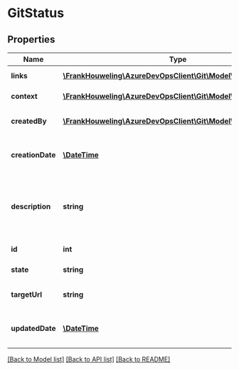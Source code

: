 # GitStatus

## Properties
Name | Type | Description | Notes
------------ | ------------- | ------------- | -------------
**links** | [**\FrankHouweling\AzureDevOpsClient\Git\Model\ReferenceLinks**](ReferenceLinks.md) | Reference links. | [optional] 
**context** | [**\FrankHouweling\AzureDevOpsClient\Git\Model\GitStatusContext**](GitStatusContext.md) | Context of the status. | [optional] 
**createdBy** | [**\FrankHouweling\AzureDevOpsClient\Git\Model\IdentityRef**](IdentityRef.md) | Identity that created the status. | [optional] 
**creationDate** | [**\DateTime**](\DateTime.md) | Creation date and time of the status. | [optional] 
**description** | **string** | Status description. Typically describes current state of the status. | [optional] 
**id** | **int** | Status identifier. | [optional] 
**state** | **string** | State of the status. | [optional] 
**targetUrl** | **string** | URL with status details. | [optional] 
**updatedDate** | [**\DateTime**](\DateTime.md) | Last update date and time of the status. | [optional] 

[[Back to Model list]](../README.md#documentation-for-models) [[Back to API list]](../README.md#documentation-for-api-endpoints) [[Back to README]](../README.md)


